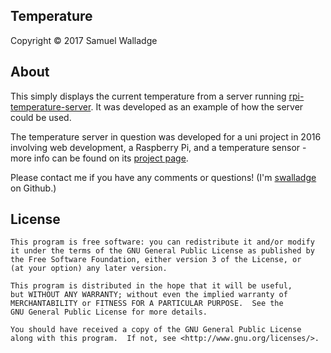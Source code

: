 
## Temperature

Copyright © 2017 Samuel Walladge


## About

This simply displays the current temperature from a server running
[rpi-temperature-server](https://github.com/swalladge/rpi-temperature-server).
It was developed as an example of how the server could be used.

The temperature server in question was developed for a uni project in 2016
involving web development, a Raspberry Pi, and a temperature sensor - more info
can be found on its [project
page](https://github.com/swalladge/rpi-temperature-server).

Please contact me if you have any comments or questions! (I'm
[swalladge](https://github.com/swalladge/) on Github.)


## License

    This program is free software: you can redistribute it and/or modify
    it under the terms of the GNU General Public License as published by
    the Free Software Foundation, either version 3 of the License, or
    (at your option) any later version.

    This program is distributed in the hope that it will be useful,
    but WITHOUT ANY WARRANTY; without even the implied warranty of
    MERCHANTABILITY or FITNESS FOR A PARTICULAR PURPOSE.  See the
    GNU General Public License for more details.

    You should have received a copy of the GNU General Public License
    along with this program.  If not, see <http://www.gnu.org/licenses/>.
